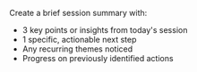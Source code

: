 Create a brief session summary with:
- 3 key points or insights from today's session
- 1 specific, actionable next step
- Any recurring themes noticed
- Progress on previously identified actions

